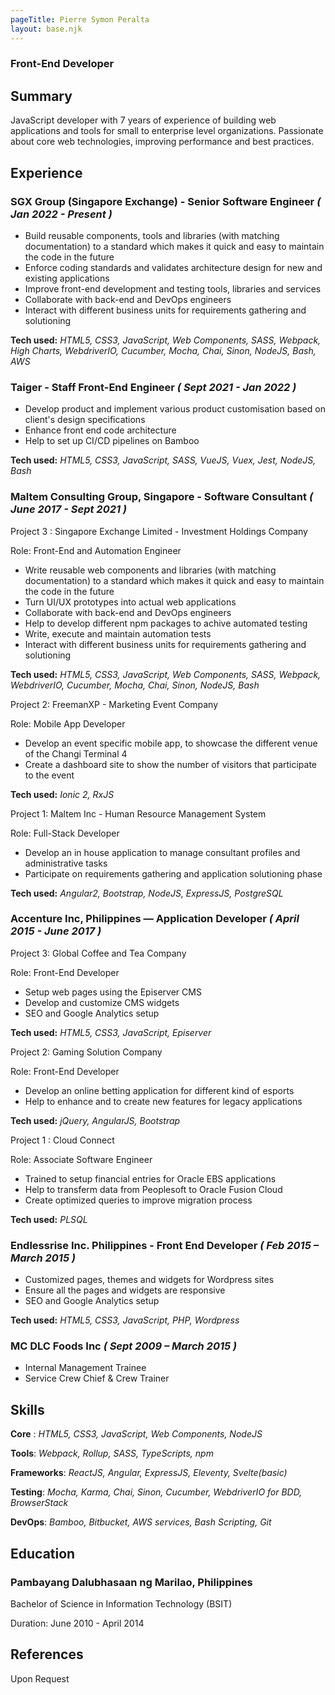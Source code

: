 ```yaml
---
pageTitle: Pierre Symon Peralta
layout: base.njk
---
```


### Front-End Developer

## Summary
JavaScript developer with 7 years of experience of building web applications and tools for small to enterprise level organizations.
Passionate about core web technologies, improving performance and best practices.


## Experience

### SGX Group (Singapore Exchange) - Senior Software Engineer  *( Jan 2022 - Present )*

- Build reusable components, tools and libraries (with matching documentation) to a standard which makes it quick and easy to maintain the code in the future
- Enforce coding standards and validates architecture design for new and existing applications
- Improve front-end development and testing tools, libraries and services
- Collaborate with back-end and DevOps engineers
- Interact with different business units for requirements gathering and solutioning

**Tech used:**
*HTML5, CSS3, JavaScript, Web Components, SASS, Webpack, High Charts, WebdriverIO, Cucumber, Mocha, Chai, Sinon, NodeJS, Bash, AWS*


### Taiger - Staff Front-End Engineer  *( Sept 2021 - Jan 2022 )*

- Develop product and implement various product customisation based on client's design specifications
- Enhance front end code architecture
- Help to set up CI/CD pipelines on Bamboo

**Tech used:**
*HTML5, CSS3, JavaScript, SASS, VueJS, Vuex, Jest, NodeJS, Bash*


### Maltem Consulting Group, Singapore - Software Consultant  *( June 2017 - Sept 2021 )*
Project 3 : Singapore Exchange Limited - Investment Holdings Company

Role: Front-End and Automation Engineer
- Write reusable web components and libraries (with matching documentation)
to a standard which makes it quick and easy to maintain the code in the
future
- Turn UI/UX prototypes into actual web applications
- Collaborate with back-end and DevOps engineers
- Help to develop different npm packages to achive automated testing
- Write, execute and maintain automation tests
- Interact with different business units for requirements gathering and solutioning

**Tech used:**
*HTML5, CSS3, JavaScript, Web Components, SASS, Webpack, WebdriverIO, Cucumber, Mocha, Chai, Sinon, NodeJS, Bash*

Project 2: FreemanXP - Marketing Event Company

Role: Mobile App Developer
- Develop an event specific mobile app, to showcase the different venue of the Changi Terminal 4
- Create a dashboard site to show the number of visitors that participate to the event

**Tech used:** 
*Ionic 2, RxJS*

Project 1: Maltem Inc - Human Resource Management System

Role: Full-Stack Developer
- Develop an in house application to manage consultant profiles and administrative tasks
- Participate on requirements gathering and application solutioning phase

**Tech used:** 
*Angular2, Bootstrap, NodeJS, ExpressJS, PostgreSQL*


### Accenture Inc, Philippines — Application Developer  *( April 2015 - June 2017 )*
Project 3: Global Coffee and Tea Company

Role: Front-End Developer
- Setup web pages using the Episerver CMS
- Develop and customize CMS widgets
- SEO and Google Analytics setup

**Tech used:** 
*HTML5, CSS3, JavaScript, Episerver*

Project 2: Gaming Solution Company

Role: Front-End Developer
- Develop an online betting application for different kind of esports
- Help to enhance and to create new features for legacy applications

**Tech used:** 
*jQuery, AngularJS, Bootstrap*

Project 1 : Cloud Connect

Role: Associate Software Engineer
- Trained to setup financial entries for Oracle EBS applications
- Help to transferm data from Peoplesoft to Oracle Fusion Cloud
- Create optimized queries to improve migration process

**Tech used:** 
*PLSQL*


### Endlessrise Inc. Philippines - Front End Developer  *( Feb 2015 – March 2015 )*
- Customized pages, themes and widgets for Wordpress sites
- Ensure all the pages and widgets are responsive
- SEO and Google Analytics setup

**Tech used:** 
*HTML5, CSS3, JavaScript, PHP, Wordpress*

### MC DLC Foods Inc *( Sept 2009 – March 2015 )*
- Internal Management Trainee
- Service Crew Chief & Crew Trainer

## Skills

**Core** : *HTML5, CSS3, JavaScript, Web Components, NodeJS*

**Tools**: *Webpack, Rollup, SASS, TypeScripts, npm*

**Frameworks**: *ReactJS, Angular, ExpressJS, Eleventy, Svelte(basic)*

**Testing**: *Mocha, Karma, Chai, Sinon, Cucumber, WebdriverIO for BDD, BrowserStack*

**DevOps**: *Bamboo, Bitbucket, AWS services, Bash Scripting, Git*


## Education

### Pambayang Dalubhasaan ng Marilao, Philippines
Bachelor of Science in Information Technology (BSIT)

Duration: June 2010 - April 2014

## References

Upon Request





